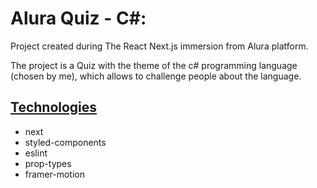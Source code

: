 # Alura Quiz - C#:
<p>Project created during The React Next.js immersion from Alura platform.</p>
<p>The project is a Quiz with the theme of the c# programming language (chosen by me), which allows to challenge people about the language.</p>

## <ins>Technologies</ins>
- next
- styled-components
- eslint
- prop-types
- framer-motion
